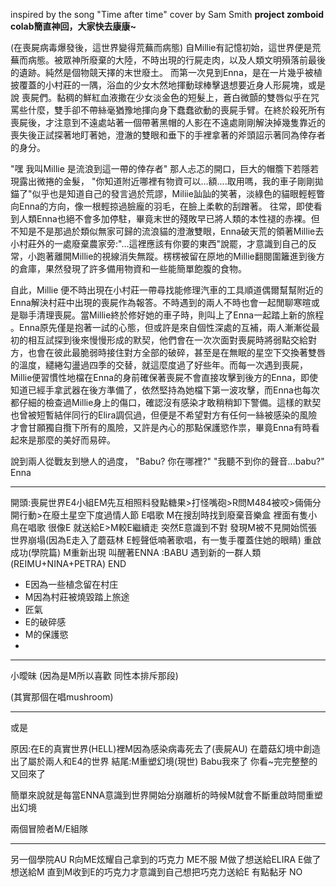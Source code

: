 inspired by the song "Time after time" cover by Sam Smith
**project zomboid colab簡直神回，大家快去康康~**

(在喪屍病毒爆發後，這世界變得荒蕪而病態)
自Millie有記憶初始，這世界便是荒蕪而病態。被眾神所廢棄的大陸，不時出現的行屍走肉，以及人類文明殞落前最後的遺跡。純然是個物競天擇的末世廢土。
而第一次見到Enna，是在一片幾乎被植披覆蓋的小村莊的一隅，浴血的少女木然地揮動球棒擊退想要近身人形屍塊，或是說 喪屍們。黏稠的鮮紅血液撒在少女淡金色的短髮上，蒼白微顫的雙唇似乎在咒罵些什麼，雙手卻不帶絲毫猶豫地揮向身下蠢蠢欲動的喪屍手臂。在終於殺死所有喪屍後，才注意到不遠處站著一個帶著黑帽的人影在不遠處剛剛解決掉幾隻靠近的喪失後正試探著地盯著她，澄澈的雙眼和垂下的手裡拿著的斧頭詔示著同為倖存者的身分。

"嘿 我叫Millie 是流浪到這一帶的倖存者" 那人忐忑的開口，巨大的帽簷下若隱若現露出微捲的金髮，
"你知道附近哪裡有物資可以...額....取用嗎，我的車子剛剛拋錨了"似乎也是知道自己的發言過於荒謬，Miliie訕訕的笑著，淡綠色的貓眼輕輕瞥向Enna的方向，像一根輕掠過臉龐的羽毛，在臉上柔軟的刮蹭著。
往常，即使看到人類Enna也絕不會多加停駐，畢竟末世的殘敗早已將人類的本性褪的赤裸。但不知是不是那過於類似無家可歸的流浪貓的澄澈雙眼，Enna破天荒的領著Millie去小村莊外的一處廢棄農家旁:"...這裡應該有你要的東西"說罷，才意識到自己的反常，小跑著離開Millie的視線消失無蹤。楞楞被留在原地的Millie翻閱圍籬進到後方的倉庫，果然發現了許多備用物資和一些能簡單飽腹的食物。

自此，Millie 便不時出現在小村莊一帶尋找能修理汽車的工具順道偶爾幫幫附近的Enna解決村莊中出現的喪屍作為報答。不時遇到的兩人不時也會一起閒聊寒暄或是聯手清理喪屍。當Millie終於修好她的車子時，則叫上了Enna一起踏上新的旅程 。Enna原先僅是抱著一試的心態，但或許是來自個性深處的互補，兩人漸漸從最初的相互試探到後來慢慢形成的默契，他們會在一次次面對喪屍時將弱點交給對方，也會在彼此最脆弱時接住對方全部的破碎，甚至是在無眠的星空下交換著雙唇的溫度，繾綣勾盪過四季的交替，就這麼度過了好些年。而每一次遇到喪屍，Millie便習慣性地檔在Enna的身前確保著喪屍不會直接攻擊到後方的Enna，即使知道已經手拿武器在後方準備了，依然堅持為她檔下第一波攻擊，而Enna也每次都仔細的檢查過Millie身上的傷口，確認沒有感染才敢稍稍卸下警備。這樣的默契也曾被短暫結伴同行的Elira調侃過，但便是不希望對方有任何一絲被感染的風險才會甘願獨自攬下所有的風險，又許是內心的那點保護慾作祟，畢竟Enna有時看起來是那麼的美好而易碎。

說到兩人從戰友到戀人的過度，
"Babu? 你在哪裡?"
"我聽不到你的聲音...babu?" Enna


---

開頭:喪屍世界E4小組EM先互相照料發點糖果>打怪嘴砲>R問M484被咬>倆倆分開行動>在廢土星空下度過情人節 E唱歌 M在搜刮時找到廢棄音樂盒 裡面有隻小鳥在唱歌 很像E
就送給E>M較E繼續走
突然E意識到不對 發現M被不見開始慌張
世界崩塌(因為E走入了蘑菇林 E輕聲低喃著歌唱，有一隻手覆蓋住她的眼睛)
重啟成功(學院篇)
M重新出現 叫醒著ENNA :BABU
遇到新的一群人類(REIMU+NINA+PETRA)
END
- E因為一些植念留在村庄
- M因為村莊被燒毀踏上旅途
- 匠氣
- E的破碎感
- M的保護慾
- 
---

小曖昧
(因為是M所以喜歡 同性本排斥那段)

(其實那個在唱mushroom)

---
或是

原因:在E的真實世界(HELL)裡M因為感染病毒死去了(喪屍AU) 在蘑菇幻境中創造出了屬於兩人和E4的世界
結尾:M重塑幻境(現世) Babu我來了 你看~完完整整的 又回來了 

簡單來說就是每當ENNA意識到世界開始分崩離析的時候M就會不斷重啟時間重塑出幻境

兩個冒險者M/E組隊


---
另一個學院AU
R向ME炫耀自己拿到的巧克力
ME不服
M做了想送給ELIRA
E做了想送給M
直到M收到E的巧克力才意識到自己想把巧克力送給E
有點黏牙 NO